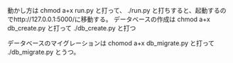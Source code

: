 動かし方は
chmod a+x run.py
と打って、
./run.py
と打ちすると、起動するのでhttp://127.0.0.1:5000/に移動する。
データベースの作成は
chmod a+x db_create.py
と打って
./db_create.py
と打つ

データベースのマイグレーションは
chomod a+x db_migrate.py
と打って
./db_migrate.py
とうつ。


